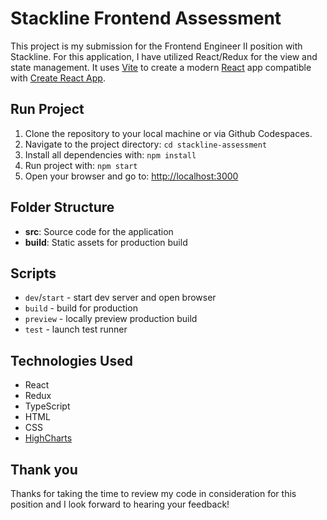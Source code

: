 # Stackline Frontend Assessment
This project is my submission for the Frontend Engineer II position with Stackline. For this application, I have utilized React/Redux for the view and state management. It uses [Vite](https://vitejs.dev/) to create a modern [React](https://react.dev/) app compatible with [Create React App](https://create-react-app.dev/).

## Run Project
1. Clone the repository to your local machine or via Github Codespaces.
2. Navigate to the project directory:
       ```cd stackline-assessment
       ```
3. Install all dependencies with: 
       ```npm install
       ```
4. Run project with:
        ```npm start```
5. Open your browser and go to: [http://localhost:3000](http://localhost:3000)

## Folder Structure
- **src**: Source code for the application
- **build**: Static assets for production build

## Scripts
- `dev`/`start` - start dev server and open browser
- `build` - build for production
- `preview` - locally preview production build
- `test` - launch test runner

## Technologies Used
- React
- Redux
- TypeScript
- HTML
- CSS
- [HighCharts](https://www.highcharts.com/)

## Thank you
Thanks for taking the time to review my code in consideration for this position and I look forward to hearing your feedback!

